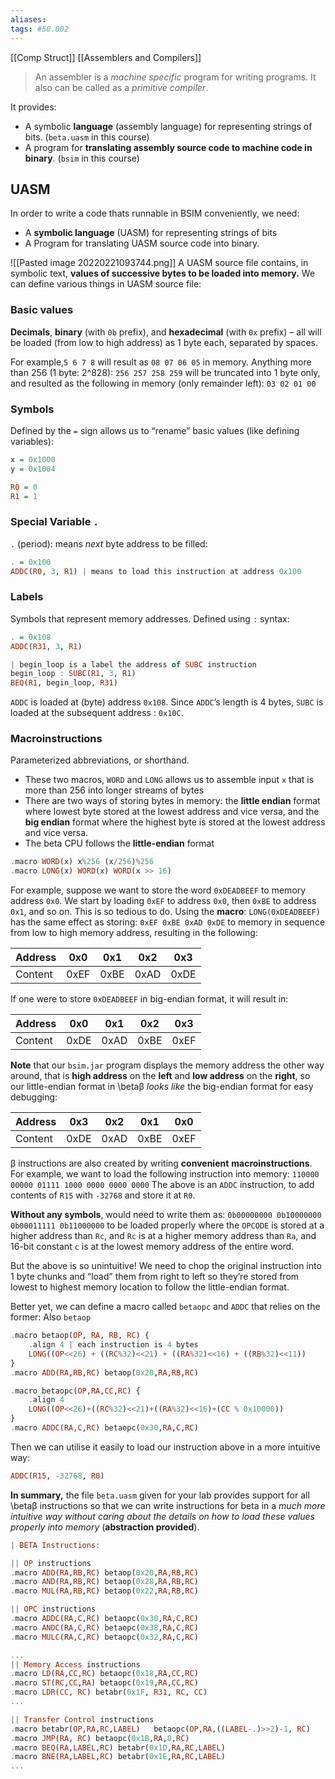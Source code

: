 ```yaml
---
aliases:
tags: #50.002
---
```

[[Comp Struct]]
[[Assemblers and Compilers]]

> An assembler is a *machine specific* program for writing programs. It also can be called as a _primitive compiler_.

It provides:
- A symbolic **language** (assembly language) for representing strings of bits. (`beta.uasm` in this course)
- A program for **translating assembly source code to machine code in binary**. (`bsim` in this course)

## UASM
In order to write a code thats runnable in BSIM conveniently, we need:
-   A **symbolic language** (UASM) for representing strings of bits
-   A Program for translating UASM source code into binary.

![[Pasted image 20220221093744.png]]
A UASM source file contains, in symbolic text, **values of successive bytes to be loaded into memory.** We can define various things in UASM source file:

### Basic values
**Decimals**, **binary** (with `0b` prefix), and **hexadecimal** (with `0x` prefix) – all will be loaded (from low to high address) as 1 byte each, separated by spaces.

For example,`5 6 7 8` will result as `08 07 06 05` in memory. Anything more than 256 (1 byte: 2^828): `256 257 258 259` will be truncated into 1 byte only, and resulted as the following in memory (only remainder left): `03 02 01 00`

### Symbols
Defined by the `=` sign allows us to “rename” basic values (like defining variables):
```haskell
x = 0x1000
y = 0x1004

R0 = 0 
R1 = 1
```

### Special Variable `.` 
 `.` (period): means _next_ byte address to be filled:
 ```haskell
. = 0x100
ADDC(R0, 3, R1) | means to load this instruction at address 0x100
 ```
 ### Labels
Symbols that represent memory addresses. Defined using `:` syntax:
 ```haskell
 . = 0x108
ADDC(R31, 3, R1)

| begin_loop is a label the address of SUBC instruction 
begin_loop : SUBC(R1, 3, R1)  
BEQ(R1, begin_loop, R31)
 ```
 `ADDC` is loaded at (byte) address `0x108`. Since `ADDC`’s length is 4 bytes, `SUBC` is loaded at the subsequent address : `0x10C`.

 ### Macroinstructions
Parameterized abbreviations, or shorthand.
-   These two macros, `WORD` and `LONG` allows us to assemble input `x` that is more than 256 into longer streams of bytes
-   There are two ways of storing bytes in memory: the **little endian** format where lowest byte stored at the lowest address and vice versa, and the **big endian** format where the highest byte is stored at the lowest address and vice versa.
-   The beta CPU follows the **little-endian** format

```haskell
.macro WORD(x) x%256 (x/256)%256 
.macro LONG(x) WORD(x) WORD(x >> 16)
```
For example, suppose we want to store the word `0xDEADBEEF` to memory address `0x0`. We start by loading `0xEF` to address `0x0`, then `0xBE` to address `0x1`, and so on. This is so tedious to do. Using the **macro**: `LONG(0xDEADBEEF)` has the same effect as storing: `0xEF 0xBE 0xAD 0xDE` to memory in sequence from low to high memory address, resulting in the following:

| Address | 0x0  | 0x1  | 0x2  | 0x3 |
| ------- | ---- | ---- | ---- | --- |
| Content | 0xEF | 0xBE | 0xAD | 0xDE    |

If one were to store `0xDEADBEEF` in big-endian format, it will result in:

| Address | 0x0  | 0x1  | 0x2  | 0x3  |
| ------- | ---- | ---- | ---- | ---- |
| Content | 0xDE | 0xAD | 0xBE | 0xEF |

**Note** that our `bsim.jar` program displays the memory address the other way around, that is **high address** on the **left** and **low address** on the **right**, so our little-endian format in \betaβ _looks like_ the big-endian format for easy debugging:

| Address | 0x3  | 0x2  | 0x1  | 0x0  |
| ------- | ---- | ---- | ---- | ---- |
| Content | 0xDE | 0xAD | 0xBE | 0xEF |

β instructions are also created by writing **convenient** **macroinstructions**. For example, we want to load the following instruction into memory: `110000 00000 01111 1000 0000 0000 0000` The above is an `ADDC` instruction, to add contents of `R15` with `-32768` and store it at `R0`.

**Without any symbols**, would need to write them as: `0b00000000 0b10000000 0b00011111 0b11000000` to be loaded properly where the `OPCODE` is stored at a higher address than `Rc`, and `Rc` is at a higher memory address than `Ra`, and 16-bit constant `c` is at the lowest memory address of the entire word.

But the above is so unintuitive! We need to chop the original instruction into 1 byte chunks and “load” them from right to left so they’re stored from lowest to highest memory location to follow the little-endian format.

Better yet, we can define a macro called `betaopc` and `ADDC` that relies on the former:
Also `betaop`
```haskell
.macro betaop(OP, RA, RB, RC) {
	.align 4 | each instruction is 4 bytes
	LONG((OP<<26) + ((RC%32)<<21) + ((RA%32)<<16) + ((RB%32)<<11))
}
.macro ADD(RA,RB,RC) betaop(0x20,RA,RB,RC)
```

```haskell
.macro betaopc(OP,RA,CC,RC) {
	.align 4
	LONG((OP<<26)+((RC%32)<<21)+((RA%32)<<16)+(CC % 0x10000))
}
.macro ADDC(RA,C,RC) betaopc(0x30,RA,C,RC)
```
Then we can utilise it easily to load our instruction above in a more intuitive way:
```haskell
ADDC(R15, -32768, R0)
```

**In summary,** the file `beta.uasm` given for your lab provides support for all \betaβ instructions so that we can write instructions for beta in a _much more intuitive way without caring about the details on how to load these values properly into memory_ (**abstraction provided**).

```haskell
| BETA Instructions:

|| OP instructions
.macro ADD(RA,RB,RC) betaop(0x20,RA,RB,RC)
.macro AND(RA,RB,RC) betaop(0x28,RA,RB,RC)
.macro MUL(RA,RB,RC) betaop(0x22,RA,RB,RC)

|| OPC instructions
.macro ADDC(RA,C,RC) betaopc(0x30,RA,C,RC)
.macro ANDC(RA,C,RC) betaopc(0x38,RA,C,RC)
.macro MULC(RA,C,RC) betaopc(0x32,RA,C,RC) 

...
|| Memory Access instructions
.macro LD(RA,CC,RC) betaopc(0x18,RA,CC,RC)
.macro ST(RC,CC,RA) betaopc(0x19,RA,CC,RC)
.macro LDR(CC, RC) betabr(0x1F, R31, RC, CC)
...

|| Transfer Control instructions
.macro betabr(OP,RA,RC,LABEL)	betaopc(OP,RA,((LABEL-.)>>2)-1, RC)
.macro JMP(RA, RC) betaopc(0x1B,RA,0,RC)
.macro BEQ(RA,LABEL,RC) betabr(0x1D,RA,RC,LABEL)
.macro BNE(RA,LABEL,RC) betabr(0x1E,RA,RC,LABEL)
...
```